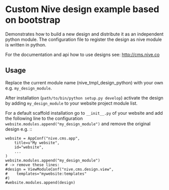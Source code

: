
# Custom Nive design example based on bootstrap

Demonstrates how to build a new design and distribute it as an independent 
python module. The configuration file to register the design as nive
module is written in python. 

For the documentation and api how to use designs see: http://cms.nive.co

## Usage

Replace the current module name (nive_tmpl_design_python) with your own 
e.g. `my_design_module`. 

After installation (``path/to/bin/python setup.py develop``) activate the 
design by adding ``my_design_module`` to your website project module list.

For a default scaffold installation go to `__init__.py` of your website
and add the following line to the configuration 
``website.modules.append("my_design_module")`` and remove the original 
design e.g. ::

    website = AppConf("nive.cms.app",
        title=u"My website", 
        id="website",
        ...
    )
    website.modules.append("my_design_module")
    # -> remove these lines:
    #design = ViewModuleConf("nive.cms.design.view",
    #    templates="mywebsite:templates"
    #)
    #website.modules.append(design)

